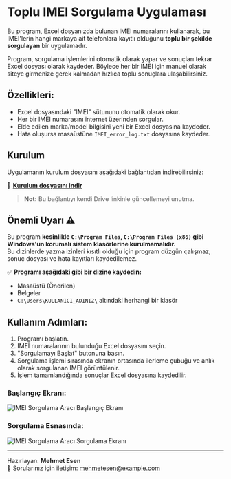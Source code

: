 # Toplu IMEI Sorgulama Uygulaması

Bu program, Excel dosyanızda bulunan IMEI numaralarını kullanarak, bu IMEI'lerin hangi markaya ait telefonlara kayıtlı olduğunu **toplu bir şekilde sorgulayan** bir uygulamadır.

Program, sorgulama işlemlerini otomatik olarak yapar ve sonuçları tekrar Excel dosyası olarak kaydeder. Böylece her bir IMEI için manuel olarak siteye girmenize gerek kalmadan hızlıca toplu sonuçlara ulaşabilirsiniz.

## Özellikleri:
- Excel dosyasındaki "IMEI" sütununu otomatik olarak okur.
- Her bir IMEI numarasını internet üzerinden sorgular.
- Elde edilen marka/model bilgisini yeni bir Excel dosyasına kaydeder.
- Hata oluşursa masaüstüne `IMEI_error_log.txt` dosyasına kaydeder.

## Kurulum

Uygulamanın kurulum dosyasını aşağıdaki bağlantıdan indirebilirsiniz:

🔗 **[Kurulum dosyasını indir](https://drive.google.com/drive/folders/1RN2sZIMmMRpMFaEPxHV6JAF-GrbVQmsz?usp=sharing)**

> **Not:** Bu bağlantıyı kendi Drive linkinle güncellemeyi unutma.

## Önemli Uyarı ⚠️

Bu program **kesinlikle `C:\Program Files`, `C:\Program Files (x86)` gibi Windows'un korumalı sistem klasörlerine kurulmamalıdır.**  
Bu dizinlerde yazma izinleri kısıtlı olduğu için program düzgün çalışmaz, sonuç dosyası ve hata kayıtları kaydedilemez.

✅ **Programı aşağıdaki gibi bir dizine kaydedin:**
- Masaüstü (Önerilen)
- Belgeler
- `C:\Users\KULLANICI_ADINIZ\` altındaki herhangi bir klasör

## Kullanım Adımları:

1. Programı başlatın.
2. IMEI numaralarının bulunduğu Excel dosyasını seçin.
3. "Sorgulamayı Başlat" butonuna basın.
4. Sorgulama işlemi sırasında ekranın ortasında ilerleme çubuğu ve anlık olarak sorgulanan IMEI görüntülenir.
5. İşlem tamamlandığında sonuçlar Excel dosyasına kaydedilir.

### Başlangıç Ekranı:

![IMEI Sorgulama Aracı Başlangıç Ekranı](1.png)

### Sorgulama Esnasında:

![IMEI Sorgulama Aracı Sorgulama Ekranı](2.png)

---

Hazırlayan: **Mehmet Esen**  
📧 Sorularınız için iletişim: mehmetesen@example.com
